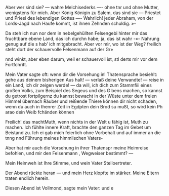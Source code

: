 Aber wer sind sie? — wahre Melchisederks —- ohne
tnr und ohne Mutter, wenigstens für mich. Aber König
Königin zu Salem, das sind sie — Priestet und Priesi
des lebendigen Gottes —- Wahrlich! jeder Abraham,
von der Lords-Jagd nach Haufe kommt, ist ihnen
Zehnden schuldig. »-

Da steh ich nun nor dem in nebelgehüllten Felsengebi
hinter mir das fruchtbare ebene Land, das ich durchn
habe; ja, das ist wahr -«- Nahrung genug auf die s
hab’ ich mitgebracht. Aber vor mir, wo ist der Weg?
freilich steht dort der schauervolle Felsenmann auf der Gr»

nnd winkt, aber eben darum, weil er schauervoll ist, stl
derts mir vor dem Fortfchritt.

Mein Vater sagte oft: wenn dir die Vorsehung inl
Thatensprache besiehlt: gehe aus deinem bisherigen Aus
halt! — verlaß deine Verwandte! — reise in ein Land,
ich dir zeigen werde! — da will, ich dich zum Stammfiii
eines großen Volks, zum Beispiel des Segeus und des G
bens machen, so kannst du getrost fortpilgernz du kannst
bewacht in der Wüste unter dem freien Himmel übernach
Räuber und reißende Thiere können dir nicht schaden,
wenn du auch in thenrer Zeit in Egdpten dein Brod su
mußt, so wird kein Ph arao dein Weib fchänden können

Freilich! das machtMuth, wenn nichts in der Welt u
fähig ist, Muth zu machen. Ich fühlte innere Kraft,
brachte den ganzen Tag im Gebet um Beistand zu. Ich ei
gab mich feierlich ohne Vorbehalt und auf immer an die
tnng nnd Führung meines himmlischen Vaters-

Aber hat mir auch die Vorsehung in ihrer Thatenspr
meine Heimreise befohlen, und mir den Felsenmann ,
Wegweiser bestimmt? —

Mein Heimweh ist Ihre Stimme, und wein Vater
Stelloertreter.

Der Abend rückte heran — und mein Herz klopfte im
stärker. Meine Eltern traten endlich herein.

Diesen Abend ist Vollmond, sagte mein Vater: und e

